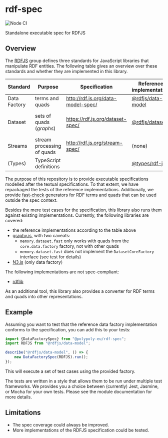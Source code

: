 # rdf-spec

![Node CI](https://github.com/polypoly-eu/rdf-spec/workflows/Node%20CI/badge.svg)

Standalone executable spec for RDFJS

## Overview

The [RDFJS](http://rdf.js.org/) group defines three standards for JavaScript libraries that manipulate RDF entities.
The following table gives an overview over these standards and whether they are implemented in this library.

| Standard        | Purpose            | Specification                          | Reference implementation       | Status     |
|-----------------|--------------------|----------------------------------------|--------------------------------|------------|
| Data Factory    | terms and quads    | http://rdf.js.org/data-model-spec/     | [@rdfjs/data-model](https://github.com/rdfjs-base/data-model) | Implemented |
| Dataset         | sets of quads (_graphs_) | https://rdf.js.org/dataset-spec/ | [@rdfjs/dataset](https://github.com/rdfjs-base/dataset)       | Partially implemented (only `DatasetCore`) |
| Streams         | stream processing of quads | http://rdf.js.org/stream-spec/ | (none)                         | Not implemented |
| (Types)         | TypeScript definitions | | [@types/rdf-js](https://www.npmjs.com/package/@types/rdf-js)      | Used |

The purpose of this repository is to provide executable specifications modelled after the textual specifications.
To that extent, we have repackaged the tests of the reference implementations.
Additionally, we provide [fast-check](https://github.com/dubzzz/fast-check/) generators for RDF terms and quads that can be used outside the spec context.

Besides the mere test cases for the specification, this library also runs them against existing implementations.
Currently, the following libraries are covered:

* the reference implementations according to the table above
* [graphy.js](https://graphy.link/), with two caveats:
  * `memory.dataset.fast` only works with quads from the `core.data.factory` factory, not with other quads
  * `memory.dataset.fast` does not implement the `DatasetCoreFactory` interface (see test for details)
* [N3.js](https://github.com/rdfjs/N3.js) (only data factory)

The following implementations are not spec-compliant:

* [rdflib](https://github.com/linkeddata/rdflib.js)

As an additional tool, this library also provides a converter for RDF terms and quads into other representations.

## Example

Assuming you want to test that the reference data factory implementation conforms to the specification, you can add this to your tests:

```typescript
import {DataFactorySpec} from "@polypoly-eu/rdf-spec";
import RDFJS from "@rdfjs/data-model";

describe("@rdfjs/data-model", () => {
    new DataFactorySpec(RDFJS).run();
});
```

This will execute a set of test cases using the provided factory.

The tests are written in a style that allows them to be run under multiple test frameworks.
We provides you a choice between (currently) Jest, Jasmine, or Mocha for your own tests.
Please see the module documentation for more details.

## Limitations

* The spec coverage could always be improved.
* More implementations of the RDFJS specification could be tested.